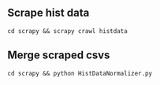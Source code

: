 ## Scrape hist data
`cd scrapy && scrapy crawl histdata`

## Merge scraped csvs
`cd scrapy && python HistDataNormalizer.py`